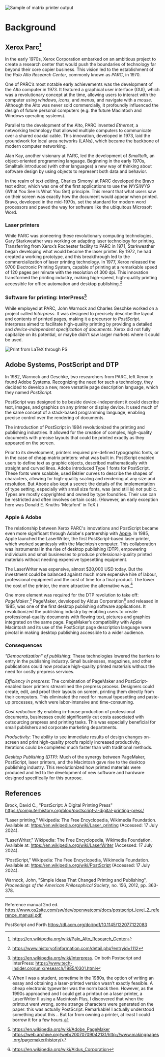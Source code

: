 ![Sample of matrix printer output](../assets/images/matrixprint.png)

# Background

## Xerox Parc[^parc]

In the early 1970s, Xerox Corporation embarked on an ambitious
project to create a research center that would push the
boundaries of technology far beyond their core copier business.
This vision led to the establishment of the
*Palo Alto Research Center*, commonly known as *PARC*, in 1970.

One of PARC’s most notable early achievements was the development
of the *Alto* computer in 1973. It featured a graphical user 
interface (GUI), which was a revolutionary concept at the time,
allowing users to interact with the computer using *windows*,
*icons*, and *menus*, and navigate with a *mouse*. Although
the Alto was never sold commercially, it profoundly influenced
the design of future personal computers (e.g. the future Macintosh
and Windows operating systems).

Parallel to the development of the Alto, PARC invented *Ethernet*,
a networking technology that allowed multiple computers to
communicate over a shared coaxial cable. This innovation,
developed in 1973, laid the groundwork for local area networks
(LANs), which became the backbone of modern computer networking.

Alan Kay, another visionary at PARC, led the development of
*Smalltalk*, an object-oriented programming language. Beginning
in the early 1970s, Smalltalk introduced (with other languages)
a new way of thinking about software design by using objects
to represent both data and behavior.

In the realm of text editing, Charles Simonyi at PARC developed
the Bravo text editor, which was one of the first applications
to use the *WYSIWYG* (What You See Is What You Get) principle.
This meant that what users saw on their screen was exactly how
the document would appear when printed. Bravo, developed in the
mid-1970s, set the standard for modern word processors and paved
the way for software like the ubiquitous Microsoft Word.

[^parc]: https://en.wikipedia.org/wiki/Palo_Alto_Research_Center

### Laser printers

While PARC was pioneering these revolutionary computing technologies,
Gary Starkweather was working on adapting laser technology for
printing. Transferring from Xerox’s Rochester facility to PARC
in 1971, Starkweather began developing what would become the
laser printer. By 1972, he had created a working prototype, and
this breakthrough led to the commercialization of laser printing
technology. In 1977, Xerox released the 9700 Electronic Printing
System, capable of printing at a remarkable speed of 120 pages
per minute with the resolution of 300 dpi. This innovation
transformed the printing industry, making high-speed, high-quality
printing accessible for office automation and desktop
publishing.[^printer]

[^printer]: https://www.historyofinformation.com/detail.php?entryid=1112

### Software for printing: InterPress[^interpress]

While employed at PARC, John Warnock and Charles Geschke worked
on a project called *Interpress*. It was designed to precisely
describe the layout and contents of printed pages, making it a
precursor to *PostScript*. Interpress aimed to facilitate
high-quality printing by providing a detailed and
*device-independent specification of documents*.
Xerox did not fully capitalize on its potential, or maybe
didn't saw larger markets where it could be used.

[^interpress]: https://en.wikipedia.org/wiki/Interpress.
On both Postscript and InterPress:
https://www.tech-insider.org/unix/research/1985/0301.html

![Print from LaTeX through PS](../assets/images/ps.png)

## Adobe Systems, PostScript and DTP

In 1982, Warnock and Geschke, two researchers from PARC,
left Xerox to found Adobe Systems. Recognizing the need for
such a technology, they decided to develop a new, more versatile
page description language, which they named *PostScript*.

PostScript was designed to be beside device-independent it could
describe text, images, and graphics on any printer or display
device. It used much of the same concept of a stack-based
programming language, enabling precise control over the
rendering of documents.

The introduction of PostScript in 1984 revolutionized the printing
and publishing industries. It allowed for the creation of complex,
high-quality documents with precise layouts that could be printed
exactly as they appeared on the screen.

Prior to its development, printers required pre-defined typographic
fonts, or in the case of cheap matrix printers: what was built in.
PostScript enabled users to define text as graphic objects,
described mathematically with straight and curved lines.
Adobe introduced Type 1 fonts for PostScript. These fonts were
scalable, used Bézier curves to describe the shapes of characters,
allowing for high-quality scaling and rendering at any size and
resolution. But Abode also kept a secret: the details of the
implementation of type setting, especially with small size fonts,
was (and still is) *not* public. Types are mostly copyrighted and
owned by type foundries. Their use can be restricted and often
involves certain costs. (However, an early exception here was Donald
E. Knuths 'Metafont' in TeX.)


### Apple & Adobe

The relationship between Xerox PARC's innovations and PostScript
became even more significant through Adobe's partnership with
[Apple](APPLE.md). In 1985, Apple launched the LaserWriter, the
first PostScript-based laser printer, which worked seamlessly
with the Macintosh computer. This collaboration was instrumental
in the rise of desktop publishing (DTP), empowering individuals
and small businesses to produce professional-quality printed
materials without needing expensive typesetting equipment.

The LaserWriter was expensive, almost $20,000 USD today. But
the investment could be balanced against much more expensive
hire of labour, professional equipment and the cost of time
for a final product. The lower the cost of the printer, the
more attractive the alternative was.[^sidenote]

One more element was required for the DTP revolution to take off:
*PageMaker*.[^pagemaker] PageMaker, developed by Aldus
Corporation[^aldus] and released in 1985, was one of the
first desktop publishing software applications.
It revolutionized the publishing industry by enabling users to
create professional-quality documents with flowing text, pictures
and graphics integrated on the same page. PageMaker’s compatibility
with Apple Macintosh and its use of the PostScript page description
language were pivotal in making desktop publishing accessible
to a wider audience.

[^sidenote]: When I was a student, sometime in the 1980s,
the option of writing an essay and obtaining a laser-printed
version wasn’t exactly feasible. A cheap electronic typewriter
was the norm back then. However, as the 1990s approached and
I could get a printout on a laser printer, a LaserWriter II
using a Macintosh Plus, I discovered that when the printout
went wrong, some strange characters were generated on the
paper: this was actually PostScript. Remarkable! I actually
understood something about this .. But far from owning a
printer, at least I could borrow it for a few hours.
[^pagemaker]: https://en.wikipedia.org/wiki/Adobe_PageMaker
https://web.archive.org/web/20070709042131/http://www.makingpages.org/pagemaker/history/
[^aldus]: https://en.wikipedia.org/wiki/Aldus_Corporation


### Consequences

*"Democratization" of publishing*: These technologies lowered the
barriers to entry in the publishing industry. Small businesses,
magazines, and other publications could now produce high-quality
printed materials without the need for costly prepress services.

*Efficiency in prepress*: The combination of PageMaker and
PostScript-enabled laser printers streamlined the prepress
process. Designers could create, edit, and proof their layouts
on screen, printing them directly from their computers. This
eliminated the need for manual typesetting and paste-up
processes, which were labor-intensive and time-consuming.

*Cost reduction*: By enabling in-house production of professional
documents, businesses could significantly cut costs associated
with outsourcing prepress and printing tasks. This was especially
beneficial for small publishers and corporate marketing departments.

*Productivity*: The ability to see immediate results of
design changes on-screen and print high-quality proofs rapidly
increased productivity. Iterations could be completed much faster
than with traditional methods.

*Desktop Publishing (DTP)*: Much of the synergy between PageMaker,
PostScript, laser printers, and the Macintosh gave rise to
the desktop publishing industry. This revolutionized how
printed materials were produced and led to the development
of new software and hardware designed specifically for this purpose.


## References

Brock, David C., "PostScript: A Digital Printing Press"
https://computerhistory.org/blog/postscript-a-digital-printing-press/

“Laser printing,” Wikipedia: The Free Encyclopedia, Wikimedia Foundation. Available at: https://en.wikipedia.org/wiki/Laser_printing (Accessed: 17 July 2024).

"LaserWriter," Wikipedia: The Free Encyclopedia, Wikimedia Foundation. Available at: https://en.wikipedia.org/wiki/LaserWriter  (Accessed: 17 July 2024).

“PostScript,” Wikipedia: The Free Encyclopedia, Wikimedia Foundation. Available at: https://en.wikipedia.org/wiki/PostScript (Accessed: 17 July 2024).

Warnock, John, "Simple Ideas That Changed Printing and Publishing", *Proceedings of the American Philosophical Society*, no. 156, 2012, pp. 363-378. 

---


Reference manual 2nd ed. 
https://www.os2site.com/sw/dev/openwatcom/docs/postscript_level_2_reference_manual.pdf

PostScript and Forth
https://dl.acm.org/doi/pdf/10.1145/122077.122083

